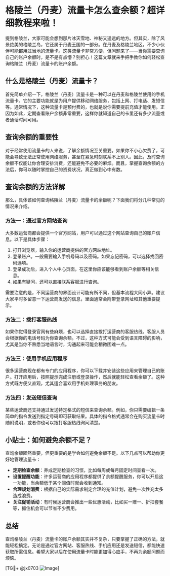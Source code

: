 # 格陵兰（丹麦）流量卡怎么查余额？超详细教程来啦！

提到格陵兰，大家可能会想到那片冰天雪地、神秘又遥远的地方。但其实，除了风景绝美的格陵兰岛，它还属于丹麦王国的一部分。在丹麦及格陵兰地区，不少小伙伴可能都用过当地的流量卡。这类流量卡非常方便，但问题来了——当你需要查询自己的账户余额时，是不是有点懵？别担心！这篇文章就来手把手教你如何轻松查询格陵兰（丹麦）流量卡的账户余额。

## 什么是格陵兰（丹麦）流量卡？

首先简单介绍一下，格陵兰（丹麦）流量卡是一种可以在丹麦和格陵兰使用的手机流量卡。它的主要功能就是为用户提供移动网络服务，包括上网、打电话、发短信等。通常情况下，这种流量卡是预付费的，也就是说你需要提前充值才能使用。正因为如此，定期查看账户余额非常重要，这样你就知道自己的卡里还有多少流量或者通话时间可用。

## 查询余额的重要性

对于经常使用流量卡的人来说，了解余额情况至关重要。如果你不小心欠费了，可能会导致无法正常使用网络服务，甚至在紧急时刻联系不上别人。因此，及时查询余额不仅能让你合理安排消费，还能避免不必要的麻烦。而且，掌握查询余额的方法后，你可以随时掌控自己的资费状况，真正做到心中有数。

## 查询余额的方法详解

那么，具体该如何查询格陵兰（丹麦）流量卡的余额呢？下面我们将分几种常见的情况来介绍。

### 方法一：通过官方网站查询

大多数运营商都会提供一个官方网站，用户可以通过这个网站查询自己的账户信息。以下是具体步骤：

1. 打开浏览器，输入你的运营商提供的官方网站地址。
2. 登录账户。一般需要输入手机号码以及密码。如果忘记密码，可以选择找回密码选项。
3. 登录成功后，进入个人中心页面，在这里你应该能够看到账户余额等相关信息。
4. 如果有疑问，还可以直接联系客服进行咨询。

需要注意的是，不同运营商的界面设计可能有所不同，但基本流程大同小异。建议大家平时多留意一下运营商发送的信息，里面通常会附带登录网址和其他重要提示。

### 方法二：拨打客服热线

如果你觉得登录官网有些麻烦，也可以选择直接拨打运营商的客服热线。客服人员会根据你的电话号码为你查询余额。不过，这种方式可能会受到语言障碍的影响，尤其是当你不熟悉当地语言时，沟通起来可能会稍微困难一点。

### 方法三：使用手机应用程序

很多运营商现在都有专门的应用程序，你可以下载并安装这些应用来管理自己的账户。打开应用后，按照提示完成注册或登录操作，然后就能轻松查看余额了。这种方式既方便又直观，尤其适合喜欢用手机处理事务的朋友。

### 方法四：发送短信查询

某些运营商还支持通过发送特定格式的短信来查询余额。例如，你只需要编辑一条简单的指令发送到指定号码即可获取结果。具体的指令格式通常会在购买流量卡时随附说明，或者你也可以拨打客服热线询问清楚。

## 小贴士：如何避免余额不足？

查询余额固然重要，但更重要的是学会如何避免余额不足。以下几点可以帮助你更好地管理流量卡：

- **定期检查余额**：养成定期检查的习惯，比如每周或每月固定时间查看一次。
- **设置提醒功能**：许多运营商的应用程序都提供了余额提醒服务，你可以开启这一功能，当余额低于某个阈值时就会收到通知。
- **合理规划消费**：根据自己的实际需求制定合理的充值计划，避免一次性充太多造成浪费。
- **关注促销活动**：有时候运营商会推出一些优惠活动，比如买一赠一、折扣套餐等，抓住机会可以节省不少费用。

## 总结

查询格陵兰（丹麦）流量卡的账户余额其实并不复杂，只要掌握了正确的方法，就能轻松搞定。无论是通过官方网站、客服热线、手机应用还是发送短信，都能快速获取所需信息。希望大家以后在使用流量卡时能更加得心应手，不再为余额问题而烦恼。

[TG💪+ @jx0703 ![Image](https://github.com/user-attachments/assets/dbca1d08-cadb-493c-b0ec-ad6f7a83f270)]